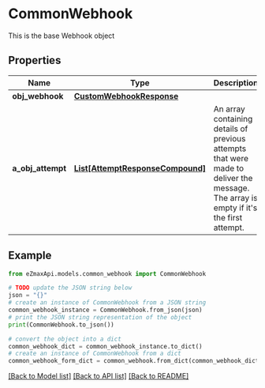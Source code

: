 # CommonWebhook

This is the base Webhook object

## Properties

Name | Type | Description | Notes
------------ | ------------- | ------------- | -------------
**obj_webhook** | [**CustomWebhookResponse**](CustomWebhookResponse.md) |  | 
**a_obj_attempt** | [**List[AttemptResponseCompound]**](AttemptResponseCompound.md) | An array containing details of previous attempts that were made to deliver the message. The array is empty if it&#39;s the first attempt. | 

## Example

```python
from eZmaxApi.models.common_webhook import CommonWebhook

# TODO update the JSON string below
json = "{}"
# create an instance of CommonWebhook from a JSON string
common_webhook_instance = CommonWebhook.from_json(json)
# print the JSON string representation of the object
print(CommonWebhook.to_json())

# convert the object into a dict
common_webhook_dict = common_webhook_instance.to_dict()
# create an instance of CommonWebhook from a dict
common_webhook_form_dict = common_webhook.from_dict(common_webhook_dict)
```
[[Back to Model list]](../README.md#documentation-for-models) [[Back to API list]](../README.md#documentation-for-api-endpoints) [[Back to README]](../README.md)


